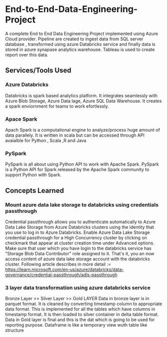# End-to-End-Data-Engineering-Project
A complete End to End Data Engineering Project implemented using Azure Cloud provider. Pipeline are created to ingest data from SQL server database , transformed using azure Databricks service and finally data is stored in azure synapase analytics warehouse. Tableau is used to create report over this data.

## Services/Tools Used

### Azure Databricks
Databricks is spark based analytics platform. It integrates seamlessly with Azure Blob Storage, Azure Data lage, Azure SQL Data Warehouse. It creates a spark enviornment for teams to work efortlessly.

### Apace Spark
Apach Spark is a computational engine to analyze/process huge amount of data parallely. It is written in scala but can be accessed through API avaialble for Python , Scala ,R and Java

### PySpark
PySpark is all about using Python API to work with Apache Spark.
PySpark is a Python API for Spark released by the Apache Spark community to support Python with Spark.

## Concepts Learned

### Mount azure data lake storage to databricks using credentials passthrough
Credential passthrough allows you to authenticate automatically to Azure Data Lake Storage from Azure Databricks clusters using the identity that you use to log in to Azure Databricks.
Enable Azure Data Lake Storage credential passthrough for a High Concurrency cluster by clicking on checkmark that appear at cluster creation time under Advanced options.
Make sure that user which you have login to the databricks service has "Storage Blob Data Contributor" role assigned to it. That's it, you an now access content of azure data
lake storage account with the databricks cluster. 
Following article describes in more detail := https://learn.microsoft.com/en-us/azure/databricks/data-governance/credential-passthrough/adls-passthrough

### 3 layer data transformation using azure databricks service
Bronze Layer >> Silver Layer >> Gold LAYER
Data in bronze layer is in parquet format. It is cleaned by converting timestamp column to appropriate data format. This is implemented for all the tables which have columns in timestamp format.
It is then loaded to silver container in delta table format.
Data in Gold layer is final and this is the dat which is going to be used for reporting purpose.
Dataframe is like a temporary view wuth table like structure



